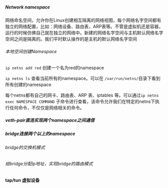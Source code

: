 

##### Network namespace

网络命名空间，允许你在Linux创建相互隔离的网络视图，每个网络名字空间都有独立的网络配置，比如：网络设备、路由表，ARP表等。不管是虚拟机还是容器，运行的时候仿佛自己就在独立的网络中。新建的网络名字空间与主机默认网络名字空间之间是隔离的。我们平时默认操作的是主机的默认网络名字空间

###### 本地空间创建Namespace

`ip netns add red`   创建一个名为red的namespace

`ip netns ls` 查看当前所有的namespace。可以在 `/var/run/netns/`目录下看到所有创建的namespace

每个netns都有自己的网卡、路由表、ARP 表、iptables 等。可以通过`ip netns exec NAMESPACE COMMAND` 子命令进行查看，该命令允许我们在特定的netns下执行任何命令，不仅仅是网络相关的命令。



##### veth-pair直连实现两个namespace之间通信



##### bridge连接两个以上的namespace

###### bridge的交换机模式



###### 给bridge分配ip地址，实现bridge的路由模式



#### tap/tun  虚拟设备

​	

